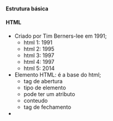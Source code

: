 #### Estrutura básica

#### HTML

- Criado por Tim Berners-lee em 1991;
  - html 1: 1991
  - html 2: 1995
  - html 3: 1997
  - html 4: 1997
  - html 5: 2014
- Elemento HTML: é a base do html;
  - tag de abertura
  - tipo de elemento
  - pode ter um atributo
  - conteudo
  - tag de fechamento
- 
